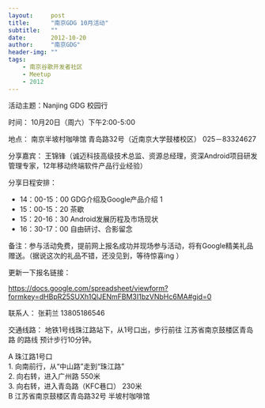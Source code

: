 ```yaml
---
layout:     post
title:      "南京GDG 10月活动"
subtitle:   ""
date:       2012-10-20
author:     "南京GDG"
header-img: ""
tags:
    - 南京谷歌开发者社区
    - Meetup
    - 2012
---
```



活动主题：Nanjing GDG 校园行

时间： 10月20日（周六）下午2:00-5:00 

地点： 南京半坡村咖啡馆 青岛路32号（近南京大学鼓楼校区） 025－83324627 

分享嘉宾：        王锦锋（诚迈科技高级技术总监、资源总经理，资深Android项目研发管理专家，12年移动终端软件产品行业经验） 

分享日程安排： 
* 14：00-15：00 GDG介绍及Google产品介绍 1
* 15：00-15：20 茶歇 
* 15：20-16：30 Android发展历程及市场现状 
* 16：30-17：00 自由研讨、合影留念 

备注：参与活动免费，提前网上报名成功并现场参与活动，将有Google精美礼品赠送。（据说这次的礼品不错，还没见到，等待惊喜ing  ）

更新一下报名链接：

https://docs.google.com/spreadsheet/viewform?formkey=dHBpR25SUXh1QlJENmFBM3I1bzVNbHc6MA#gid=0

联系人：
张莉兰 13805186546

交通线路：
地铁1号线珠江路站下，从1号口出，步行前往 江苏省南京鼓楼区青岛路 的路线
预计步行10分钟。

A 珠江路1号口    
    1. 向南前行，从“中山路”走到“珠江路”    
    2. 向右转，进入广州路                   550米                       
    3. 向右转，进入青岛路（KFC巷口）       230米    
B 江苏省南京鼓楼区青岛路32号 半坡村咖啡馆